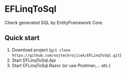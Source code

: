 # EFLinqToSql
Check generated SQL by EntityFramework Core.

## Quick start

 1. Download project (`git clone https://github.com/vojtechrojicek/EFLinqToSql.git`)
 2. Start EFLinqToSql.Api
 3. Start EFLinqToSql.Razor (or use Postman,... etc.)
